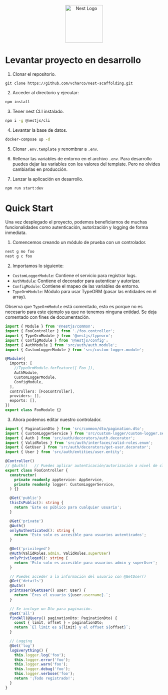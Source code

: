 <p align="center">
  <a href="http://nestjs.com/" target="blank"><img src="https://nestjs.com/img/logo-small.svg" width="120" alt="Nest Logo" /></a>
</p>

# Levantar proyecto en desarrollo

1. Clonar el repositorio.

```
git clone https://github.com/vcharco/nest-scaffolding.git
```

2. Acceder al directorio y ejecutar:

```bash
npm install
```

3. Tener nest CLI instalado.

```bash
npm i -g @nestjs/cli
```

4. Levantar la base de datos.

```bash
docker-compose up -d
```

5. Clonar `.env.template` y renombrar a `.env`.

6. Rellenar las variables de entorno en el archivo `.env`. Para desarrollo puedes dejar las variables con los valores del template. Pero no olvides cambiarlas en producción.

7. Lanzar la aplicación en desarrollo.

```bash
npm run start:dev
```

# Quick Start

Una vez desplegado el proyecto, podemos beneficiarnos de muchas funcionalidades como autenticación, autorización y logging de forma inmediata.

1. Comencemos creando un módulo de prueba con un controlador.

```bash
nest g mo foo
nest g c foo
```

2. Importamos lo siguiente:

- `CustomLoggerModule`: Contiene el servicio para registrar logs.
- `AuthModule`: Contiene el decorador para autenticar y autorizar.
- `ConfigModule`: Contiene el mapeo de las variables de entorno.
- `TypeOrmModule`: Módulo para usar TypeORM (pasar las entidades en el array).

Observa que `TypeOrmModule` está comentado, esto es porque no es necesario para este ejemplo ya que no tenemos ninguna entidad. Se deja comentado con fines de documentación.

```ts
import { Module } from '@nestjs/common';
import { FooController } from './foo.controller';
import { TypeOrmModule } from '@nestjs/typeorm';
import { ConfigModule } from '@nestjs/config';
import { AuthModule } from 'src/auth/auth.module';
import { CustomLoggerModule } from 'src/custom-logger.module';

@Module({
  imports: [
    //TypeOrmModule.forFeature([ Foo ]),
    AuthModule,
    CustomLoggerModule,
    ConfigModule,
  ],
  controllers: [FooController],
  providers: [],
  exports: [],
})
export class FooModule {}
```

3. Ahora podemos editar nuestro controlador.

```ts
import { PaginationDto } from 'src/common/dto/pagination.dto';
import { CustomLoggerService } from 'src/custom-logger/custom-logger.service';
import { Auth } from 'src/auth/decorators/auth.decorator';
import { ValidRoles } from 'src/auth/interfaces/valid-roles.enum';
import { GetUser } from 'src/auth/decorators/get-user.decorator';
import { User } from 'src/auth/entities/user.entity';

@Controller()
// @Auth()   // Puedes aplicar autenticación/autorización a nivel de clase
export class FooController {
  constructor(
    private readonly appService: AppService,
    private readonly logger: CustomLoggerService,
  ) {}

  @Get('public')
  thisIsPublic(): string {
    return 'Este es público para cualquier usuario';
  }

  @Get('private')
  @Auth()
  onlyAuthenticated(): string {
    return 'Esto solo es accesible para usuarios autenticados';
  }

  @Get('privileged')
  @Auth(ValidRoles.admin, ValidRoles.superUser)
  onlyPrivileged(): string {
    return 'Esto solo es accesible para usuarios admin y superUser';
  }

  // Puedes acceder a la información del usuario con @GetUser()
  @Get('details')
  @Auth()
  printUser(@GetUser() user: User) {
    return `Eres el usuario ${user.username}.`;
  }

  // Se incluye un Dto para paginación.
  @Get('all')
  findAll(@Query() paginationDto: PaginationDto) {
    const { limit, offset } = paginationDto;
    return `El limit es ${limit} y el offset ${offset}`;
  }

  // Logging
  @Get('log')
  logEverything() {
    this.logger.log('foo');
    this.logger.error('foo');
    this.logger.warn('foo');
    this.logger.debug('foo');
    this.logger.verbose('foo');
    return '¡Todo registrado!';
  }
}
```
